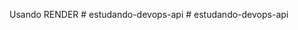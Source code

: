 Usando RENDER
#   e s t u d a n d o - d e v o p s - a p i  
 #   e s t u d a n d o - d e v o p s - a p i  
 